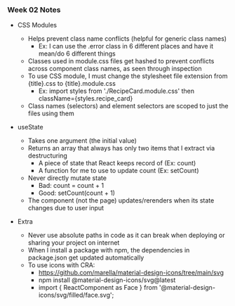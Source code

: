 ### Week 02 Notes

- CSS Modules
    - Helps prevent class name conflicts (helpful for generic class names)
        - Ex: I can use the .error class in 6 different places and have it mean/do 6 different things
    - Classes used in module.css files get hashed to prevent conflicts across component class names, as seen through inspection
    - To use CSS module, I must change the stylesheet file extension from {title}.css to {title}.module.css
        - Ex: import styles from './RecipeCard.module.css' then className={styles.recipe_card}
    - Class names (selectors) and element selectors are scoped to just the files using them

- useState
    - Takes one argument (the initial value)
    - Returns an array that always has only two items that I extract via destructuring
        - A piece of state that React keeps record of (Ex: count)
        - A function for me to use to update count (Ex: setCount)
    - Never directly mutate state
        - Bad: count = count + 1
        - Good: setCount(count + 1)
    - The component (not the page) updates/rerenders when its state changes due to user input

- Extra
    - Never use absolute paths in code as it can break when deploying or sharing your project on internet
    - When I install a package with npm, the dependencies in package.json get updated automatically
    - To use icons with CRA:
        - https://github.com/marella/material-design-icons/tree/main/svg
        - npm install @material-design-icons/svg@latest
        - import { ReactComponent as Face } from '@material-design-icons/svg/filled/face.svg';        
